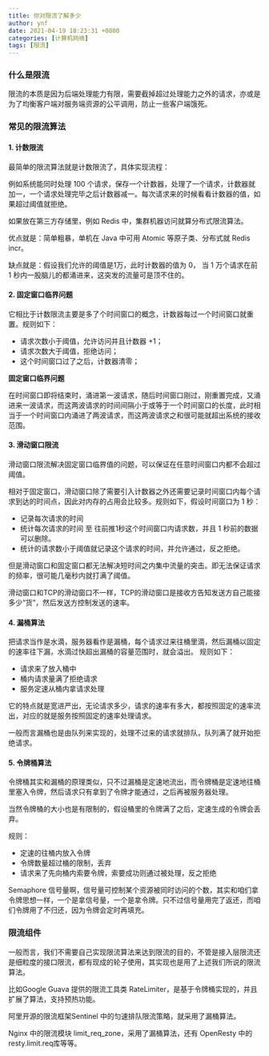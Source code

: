 ```yaml
---
title: 你对限流了解多少
author: ynf
date: 2021-04-19 18:23:31 +0800
categories: [计算机网络]
tags: [限流]
---
```

### 什么是限流
限流的本质是因为后端处理能力有限，需要截掉超过处理能力之外的请求，亦或是为了均衡客户端对服务端资源的公平调用，防止一些客户端饿死。

### 常见的限流算法
#### 1. 计数限流
最简单的限流算法就是计数限流了，具体实现流程：

例如系统能同时处理 100 个请求，保存一个计数器，处理了一个请求，计数器就加一，一个请求处理完毕之后计数器减一。每次请求来的时候看看计数器的值，如果超过阈值就拒绝。

如果放在第三方存储里，例如 Redis 中，集群机器访问就算分布式限流算法。

优点就是：简单粗暴，单机在 Java 中可用 Atomic 等原子类、分布式就 Redis incr。

缺点就是：假设我们允许的阈值是1万，此时计数器的值为 0， 当 1 万个请求在前 1 秒内一股脑儿的都涌进来，这突发的流量可是顶不住的。

#### 2. 固定窗口临界问题
它相比于计数限流主要是多了个时间窗口的概念，计数器每过一个时间窗口就重置。规则如下：
- 请求次数小于阈值，允许访问并且计数器 +1；
- 请求次数大于阈值，拒绝访问；
- 这个时间窗口过了之后，计数器清零；

**固定窗口临界问题**

在时间窗口即将结束时，涌进第一波请求，随后时间窗口刚过，刚重置完成，又涌进来一波请求，而这两波请求的时间间隔小于或等于一个时间窗口的长度，此时相当于一个时间窗口内涌进了两波请求，而这两波请求之和很可能就超出系统的接收范围。

#### 3. 滑动窗口限流
滑动窗口限流解决固定窗口临界值的问题，可以保证在任意时间窗口内都不会超过阈值。

相对于固定窗口，滑动窗口除了需要引入计数器之外还需要记录时间窗口内每个请求到达的时间点，因此对内存的占用会比较多。规则如下，假设时间窗口为 1 秒：
- 记录每次请求的时间
- 统计每次请求的时间 至 往前推1秒这个时间窗口内请求数，并且 1 秒前的数据可以删除。
- 统计的请求数小于阈值就记录这个请求的时间，并允许通过，反之拒绝。

但是滑动窗口和固定窗口都无法解决短时间之内集中流量的突击。即无法保证请求的频率，很可能几毫秒内就打满了阈值。

滑动窗口和TCP的滑动窗口不一样，TCP的滑动窗口是接收方告知发送方自己能接多少“货”，然后发送方控制发送的速率。

#### 4. 漏桶算法
把请求当作是水滴，服务器看作是漏桶，每个请求过来往桶里滴，然后漏桶以固定的速率往下漏，水滴过快超出漏桶的容量范围时，就会溢出。
规则如下：
- 请求来了放入桶中
- 桶内请求量满了拒绝请求
- 服务定速从桶内拿请求处理

它的特点就是宽进严出，无论请求多少，请求的速率有多大，都按照固定的速率流出，对应的就是服务按照固定的速率处理请求。

一般而言漏桶也是由队列来实现的，处理不过来的请求就排队，队列满了就开始拒绝请求。

#### 5. 令牌桶算法
令牌桶其实和漏桶的原理类似，只不过漏桶是定速地流出，而令牌桶是定速地往桶里塞入令牌，然后请求只有拿到了令牌才能通过，之后再被服务器处理。

当然令牌桶的大小也是有限制的，假设桶里的令牌满了之后，定速生成的令牌会丢弃。

规则：
- 定速的往桶内放入令牌
- 令牌数量超过桶的限制，丢弃
- 请求来了先向桶内索要令牌，索要成功则通过被处理，反之拒绝

Semaphore 信号量啊，信号量可控制某个资源被同时访问的个数，其实和咱们拿令牌思想一样，一个是拿信号量，一个是拿令牌。只不过信号量用完了返还，而咱们令牌用了不归还，因为令牌会定时再填充。

### 限流组件
一般而言，我们不需要自己实现限流算法来达到限流的目的，不管是接入层限流还是细粒度的接口限流，都有现成的轮子使用，其实现也是用了上述我们所说的限流算法。

比如Google Guava 提供的限流工具类 RateLimiter，是基于令牌桶实现的，并且扩展了算法，支持预热功能。

阿里开源的限流框架Sentinel 中的匀速排队限流策略，就采用了漏桶算法。

Nginx 中的限流模块 limit_req_zone，采用了漏桶算法，还有 OpenResty 中的 resty.limit.req库等等。
